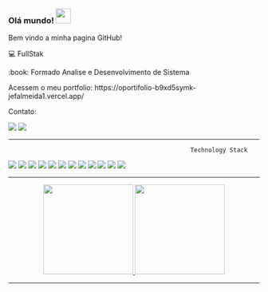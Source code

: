 ### Olá mundo! <img src=https://github.com/TheDudeThatCode/TheDudeThatCode/blob/master/Assets/Earth.gif width="30">
Bem vindo a minha pagina GitHub!


:computer: FullStak
<p>:book: Formado Analise e Desenvolvimento de Sistema</p>
<p> Acessem o meu portfolio: https://oportifolio-b9xd5symk-jefalmeida1.vercel.app/ <p>

 Contato:
 <div>
 <a href="https://www.linkedin.com/in/jerfeson-almeida-988647219/" target="_blank"><img src="https://img.shields.io/badge/-LinkedIn-%230077B5?style=for-the-badge&logo=linkedin&logoColor=white" target="_blank"></a>
 <a href = "mailto:contatojafjobssp@gmail.com"><img src="https://img.shields.io/badge/-Gmail-%23333?style=for-the-badge&logo=gmail&logoColor=white" target="_blank"></a></div>
  
------------------------------------------------------------------------------------------------------------------------------------------
                                                       Technology Stack
<div> 
  <spam><img src="https://icongr.am/devicon/python-original.svg?size=70&color=currentColor"></spam>
  <img src="https://icongr.am/devicon/html5-original.svg?size=70&color=currentColor">
  <img src="https://icongr.am/devicon/css3-original.svg?size=70&color=currentColor">
  <img src="https://icongr.am/devicon/javascript-original.svg?size=70&color=currentColor">
  <img src="https://icongr.am/devicon/react-original-wordmark.svg?size=70&color=currentColor">
  <img src="https://icongr.am/devicon/nodejs-original.svg?size=70&color=currentColor">
  <img src="https://img.icons8.com/color/70/undefined/microsoft-sql-server.png"/>
  <img src="https://icongr.am/devicon/mysql-original-wordmark.svg?size=70&color=currentColor">
  <img src="https://icongr.am/devicon/github-original-wordmark.svg?size=70&color=a8a8a8">
  <img src="https://icongr.am/devicon/npm-original-wordmark.svg?size=70&color=a8a8a8">
  <img src="https://icongr.am/devicon/yarn-original.svg?size=70&color=a8a8a8">
  <img src="https://icongr.am/devicon/bootstrap-plain-wordmark.svg?size=70&color=a8a8a8">
</div>

--------------------------------------------------------------------------------------------------------------------------------------------
<div align="center">
  <a href="https://github.com/JefAlmeida1">
  <img height="180em" src="https://github-readme-stats.vercel.app/api?username=JefAlmeida1&show_icons=true&theme=dark&include_all_commits=true&count_private=true"/>
  <span><img height="180em" src="https://github-readme-stats.vercel.app/api/top-langs/?username=JefAlmeida1&layout=compact&langs_count=7&theme=dark"/></span>
</div>
  
--------------------------------------------------------------------------------------------------------------------------------------------
